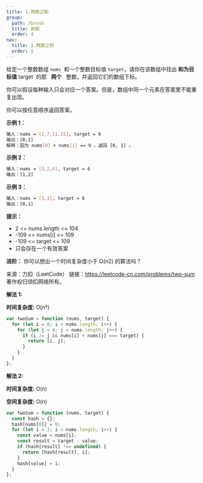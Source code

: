 ```yaml
---
title: 1.两数之和
group:
  path: /brush
  title: 刷题
  order: 4
nav:
  title: 1.两数之和
  order: 1
---
```


给定一个整数数组 `nums`  和一个整数目标值 `target`，请你在该数组中找出 **和为目标值** target  的那   **两个**   整数，并返回它们的数组下标。

你可以假设每种输入只会对应一个答案。但是，数组中同一个元素在答案里不能重复出现。

你可以按任意顺序返回答案。

**示例 1：**

```bash
输入：nums = [2,7,11,15], target = 9
输出：[0,1]
解释：因为 nums[0] + nums[1] == 9 ，返回 [0, 1] 。
```

**示例 2：**

```bash
输入：nums = [3,2,4], target = 6
输出：[1,2]
```

**示例 3：**

```bash
输入：nums = [3,3], target = 6
输出：[0,1]
```

**提示：**

- 2 <= nums.length <= 104
- -109 <= nums[i] <= 109
- -109 <= target <= 109
- 只会存在一个有效答案

**进阶：** 你可以想出一个时间复杂度小于 O(n2) 的算法吗？

来源：力扣（LeetCode）
链接：https://leetcode-cn.com/problems/two-sum
著作权归领扣网络所有。

**解法 1:**

**时间复杂度:** O(n²)

```js
var twoSum = function (nums, target) {
  for (let i = 0; i < nums.length; i++) {
    for (let j = 0; j < nums.length; j++) {
      if (i != j && nums[i] + nums[j] === target) {
        return [i, j];
      }
    }
  }
};
```

**解法 2:**

**时间复杂度:** O(n)

**空间复杂度:** O(n)

```js
var twoSum = function (nums, target) {
  const hash = {};
  hash[nums[0]] = 0;
  for (let i = 1; i < nums.length; i++) {
    const value = nums[i];
    const result = target - value;
    if (hash[result] !== undefined) {
      return [hash[result], i];
    }
    hash[value] = i;
  }
};
```
